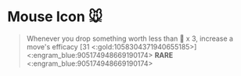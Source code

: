# Mouse Icon 🐭 
> Whenever you drop something worth less than 👥 x 3, increase a move's efficacy [31 <:gold:1058304371940655185>]
<:engram_blue:905174948669190174> __RARE__ <:engram_blue:905174948669190174>